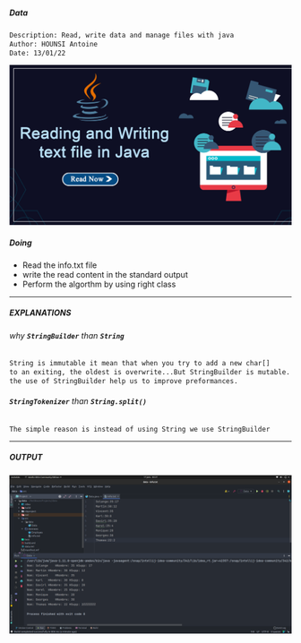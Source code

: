 ##### Data
    Description: Read, write data and manage files with java
    Author: HOUNSI Antoine
    Date: 13/01/22
![banner image](../data/images/Reading-and-Writing.png)
##### **Doing**
- Read the info.txt file
- write the read content in the standard output
- Perform the algorthm by using right class

---
##### **EXPLANATIONS**
###### why **_`StringBuilder`_** than **_`String`_**
    String is immutable it mean that when you try to add a new char[]
    to an exiting, the oldest is overwrite...But StringBuilder is mutable.
    the use of StringBuilder help us to improve preformances.

######  **_`StringTokenizer`_** than **_`String.split()`_**
    The simple reason is instead of using String we use StringBuilder

---
##### **OUTPUT**

![result image](../data/images/taf.png)